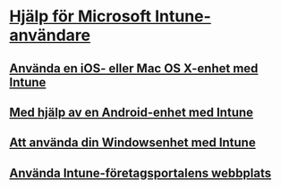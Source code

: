 # [Hjälp för Microsoft Intune-användare]()
## [Använda en iOS- eller Mac OS X-enhet med Intune](using-your-ios-or-mac-os-x-device-with-intune.md)
## [Med hjälp av en Android-enhet med Intune](using-your-android-device-with-intune.md)
## [Att använda din Windowsenhet med Intune](using-your-windows-device-with-intune.md)
## [Använda Intune-företagsportalens webbplats](using-the-intune-company-portal-website.md)


<!--HONumber=May16_HO2-->


